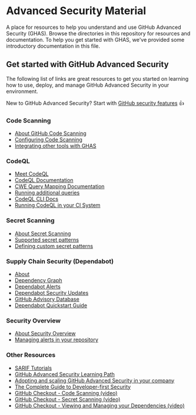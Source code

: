 # Advanced Security Material
A place for resources to help you understand and use GitHub Advanced Security (GHAS).  Browse the directories in this repository for resources and documentation.  To help you get started with GHAS, we've provided some introductory documentation in this file.

## Get started with GitHub Advanced Security
The following list of links are great resources to get you started on learning how to use, deploy, and manage GitHub Advanced Security in your environment.

New to GitHub Advanced Security?  Start with [GitHub security features](https://docs.github.com/en/enterprise-cloud@latest/code-security/getting-started/github-security-features) :+1:

### Code Scanning
- [About GitHub Code Scanning](https://docs.github.com/en/code-security/code-scanning/automatically-scanning-your-code-for-vulnerabilities-and-errors/about-code-scanning)
- [Configuring Code Scanning](https://docs.github.com/en/enterprise-cloud@latest/code-security/code-scanning/automatically-scanning-your-code-for-vulnerabilities-and-errors/configuring-code-scanning)
- [Integrating other tools with GHAS](https://docs.github.com/en/code-security/code-scanning/integrating-with-code-scanning)

### CodeQL
- [Meet CodeQL](https://codeql.github.com/)
- [CodeQL Documentation](https://codeql.github.com/docs/)
- [CWE Query Mapping Documentation](https://codeql.github.com/codeql-query-help/codeql-cwe-coverage)
- [Running additional queries](https://docs.github.com/en/github/finding-security-vulnerabilities-and-errors-in-your-code/configuring-code-scanning#running-additional-queries)
- [CodeQL CLI Docs](https://codeql.github.com/docs/codeql-cli/getting-started-with-the-codeql-cli)
- [Running CodeQL in your CI System](https://docs.github.com/en/github/finding-security-vulnerabilities-and-errors-in-your-code/running-codeql-code-scanning-in-your-ci-system)

### Secret Scanning
- [About Secret Scanning](https://docs.github.com/en/code-security/secret-scanning/about-secret-scanning)
- [Supported secret patterns](https://docs.github.com/en/code-security/secret-scanning/secret-scanning-patterns#supported-secrets-for-partner-patterns)
- [Defining custom secret patterns](https://docs.github.com/en/enterprise-cloud@latest/code-security/secret-scanning/defining-custom-patterns-for-secret-scanning)

### Supply Chain Security (Dependabot)
- [About](https://docs.github.com/en/enterprise-cloud@latest/code-security/supply-chain-security/understanding-your-software-supply-chain/about-supply-chain-security)
- [Dependency Graph](https://docs.github.com/en/enterprise-cloud@latest/code-security/supply-chain-security/understanding-your-software-supply-chain/about-the-dependency-graph)
- [Dependabot Alerts](https://docs.github.com/en/enterprise-cloud@latest/code-security/dependabot/dependabot-alerts/about-dependabot-alerts)
- [Dependabot Security Updates](https://docs.github.com/en/code-security/dependabot/dependabot-security-updates/configuring-dependabot-security-updates)
- [GitHub Advisory Database](https://github.com/advisories)
- [Dependabot Quickstart Guide](https://docs.github.com/en/code-security/getting-started/dependabot-quickstart-guide)

### Security Overview
- [About Security Overview](https://docs.github.com/en/code-security/security-overview/about-the-security-overview)
- [Managing alerts in your repository](https://docs.github.com/en/enterprise-cloud@latest/code-security/code-scanning/automatically-scanning-your-code-for-vulnerabilities-and-errors/managing-code-scanning-alerts-for-your-repository)

### Other Resources
- [SARIF Tutorials](https://github.com/microsoft/sarif-tutorials)
- [GitHub Advanced Security Learning Path](https://docs.microsoft.com/en-us/users/githubtraining/collections/rqymc6yw8q5rey)
- [Adopting and scaling GitHub Advanced Security in your company](https://assets.ctfassets.net/wfutmusr1t3h/7rbooz6hi5leHDyvjD3FCy/4cb66560d58afad3f58197f7d4f37f23/Whitepaper-Scaling-GHAS-in-an-Enterprise.pdf)
- [The Complete Guide to Developer-first Security](https://resources.github.com/developer-first-application-security/)
- [GitHub Checkout - Code Scanning (video)](https://www.youtube.com/watch?v=z0wvGf3O69E)
- [GitHub Checkout - Secret Scanning (video)](https://www.youtube.com/watch?v=aoL7pDrXt74)
- [GitHub Checkout - Viewing and Managing your Dependencies (video)](https://www.youtube.com/watch?v=gNd_TGdZ1xc)
